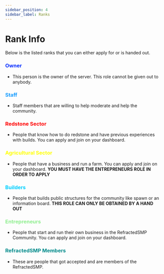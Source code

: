 ```yaml
---
sidebar_position: 4
sidebar_label: Ranks
---
```

# Rank Info
Below is the listed ranks that you can either apply for or is handed out.

### <font color="#07e2ffff">Owner</font>
- This person is the owner of the server. This role cannot be given out to anybody.

### <font color="#1779c9ff">Staff</font>
- Staff members that are willing to help moderate and help the community.

### <font color="#FF0000">Redstone Sector</font>
- People that know how to do redstone and have previous experiences with builds. You can apply and join on your dashboard.

### <font color="#FFFF00">Agricultural Sector</font>
- People that have a business and run a farm. You can apply and join on your dashboard. **YOU MUST HAVE THE ENTREPRENEURS ROLE IN ORDER TO APPLY**

### <font color="#003cffff">Builders</font>
- People that builds public structures for the community like spawn or an information board. **THIS ROLE CAN ONLY BE OBTAINED BY A HAND OUT**

### <font color="#90EE90">Entrepreneurs</font>
- People that start and run their own business in the RefractedSMP Community. You can apply and join on your dashboard.

### <font color="#008B8B">RefractedSMP Members</font>
- These are people that got accepted and are members of the RefractedSMP.

